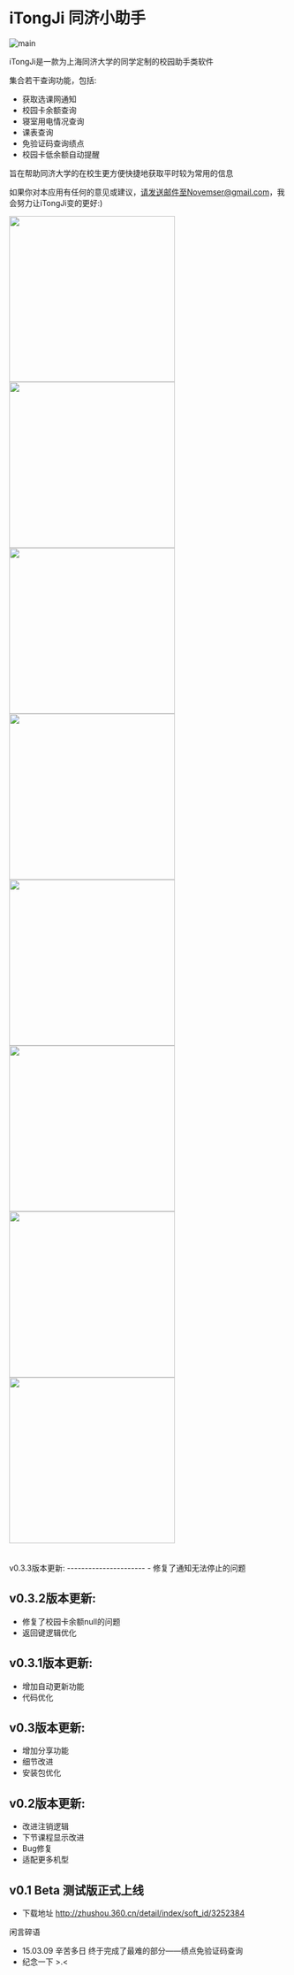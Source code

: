 iTongJi 同济小助手
==============================
![main](https://github.com/Novemser/iTongJi-App/blob/master/Img/love.jpg)

iTongJi是一款为上海同济大学的同学定制的校园助手类软件

集合若干查询功能，包括:
- 获取选课网通知
- 校园卡余额查询
- 寝室用电情况查询
- 课表查询
- 免验证码查询绩点
- 校园卡低余额自动提醒

旨在帮助同济大学的在校生更方便快捷地获取平时较为常用的信息

如果你对本应用有任何的意见或建议，请发送邮件至Novemser@gmail.com，我会努力让iTongJi变的更好:)


<img src="https://raw.githubusercontent.com/Novemser/iTongJi-App/master/Img/Screenshot_2016-04-04-19-10-48.jpg" width="300px" />
<img src="https://raw.githubusercontent.com/Novemser/iTongJi-App/master/Img/Screenshot_2016-04-04-19-13-13.png" width="300px" />

<img src="https://raw.githubusercontent.com/Novemser/iTongJi-App/master/Img/Screenshot_2016-04-06-10-43-14.png" width="300px" />
<img src="https://raw.githubusercontent.com/Novemser/iTongJi-App/master/Img/Screenshot_2016-04-04-19-14-18.png" width="300px" />

<img src="https://raw.githubusercontent.com/Novemser/iTongJi-App/master/Img/Screenshot_2016-04-04-19-14-29.png" width="300px" />
<img src="https://raw.githubusercontent.com/Novemser/iTongJi-App/master/Img/Screenshot_2016-04-04-19-14-47.png" width="300px" />

<img src="https://raw.githubusercontent.com/Novemser/iTongJi-App/master/Img/Screenshot_2016-04-04-19-13-44.png" width="300px" />
<img src="https://raw.githubusercontent.com/Novemser/iTongJi-App/master/Img/Screenshot_2016-04-04-19-14-00.png" width="300px" />
<br>
<br>
<br>
v0.3.3版本更新:
----------------------
- 修复了通知无法停止的问题

v0.3.2版本更新:
--------------------
- 修复了校园卡余额null的问题
- 返回键逻辑优化

v0.3.1版本更新:
--------------------
- 增加自动更新功能
- 代码优化



v0.3版本更新:
--------------------
- 增加分享功能
- 细节改进
- 安装包优化


v0.2版本更新:
--------------------
- 改进注销逻辑
- 下节课程显示改进
- Bug修复
- 适配更多机型



v0.1 Beta 测试版正式上线
--------------------
- 下载地址 http://zhushou.360.cn/detail/index/soft_id/3252384



闲言碎语
- 15.03.09 辛苦多日 终于完成了最难的部分——绩点免验证码查询
- 纪念一下 >.<
